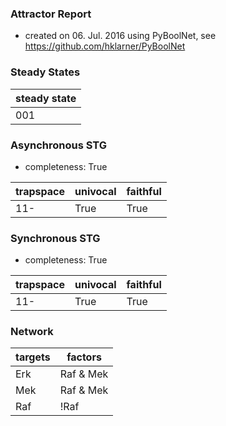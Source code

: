 

### Attractor Report
 * created on 06. Jul. 2016 using PyBoolNet, see https://github.com/hklarner/PyBoolNet

### Steady States
| steady state |
| ------------ | 
| 001          |

### Asynchronous STG
 * completeness: True

| trapspace      | univocal  | faithful  |
| -------------- | --------- | --------- |
| 11-            | True      | True      |

### Synchronous STG
 * completeness: True

| trapspace      | univocal  | faithful  |
| -------------- | --------- | --------- |
| 11-            | True      | True      |

### Network
| targets | factors               |
| ------- | --------------------- |
| Erk     | Raf & Mek | Mek & Erk |
| Mek     | Raf & Mek | Erk       |
| Raf     | !Raf | !Erk           |

